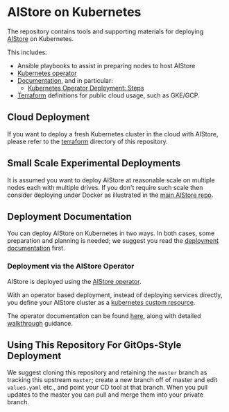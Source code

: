 # AIStore on Kubernetes

The repository contains tools and supporting materials for deploying [AIStore](https://github.com/NVIDIA/aistore) on Kubernetes.

This includes:

- Ansible playbooks to assist in preparing nodes to host AIStore
- [Kubernetes operator](operator/README.md)
- [Documentation](/docs), and in particular:
  - [Kubernetes Operator Deployment: Steps](docs/walkthrough.md)
- [Terraform](terraform/README.md) definitions for public cloud usage, such as GKE/GCP.

## Cloud Deployment

If you want to deploy a fresh Kubernetes cluster in the cloud with AIStore, please refer to the
[terraform](terraform/README.md) directory of this repository.

## Small Scale Experimental Deployments

It is assumed you want to deploy AIStore at reasonable scale on multiple nodes each
with multiple drives. If you don't require such scale then consider deploying under Docker
as illustrated in the [main AIStore repo](https://github.com/NVIDIA/aistore).

## Deployment Documentation

You can deploy AIStore on Kubernetes in two ways. In both cases, some preparation and planning is needed;
we suggest you read the [deployment documentation](docs/README.md) first.

### Deployment via the AIStore Operator
AIStore is deployed using the [AIStore operator](operator/README.md).

With an operator based deployment, instead of deploying services directly, you define your AIStore
cluster as a [kubernetes custom resource](https://kubernetes.io/docs/concepts/extend-kubernetes/api-extension/custom-resources/).

The operator documentation can be found [here](operator/README.md), along with detailed [walkthrough](docs/walkthrough.md) guidance.

## Using This Repository For GitOps-Style Deployment

We suggest cloning this repository and retaining the `master` branch as tracking this upstream `master`; create
a new branch off of master and edit `values.yaml` etc., and point your CD tool at that branch. When
you pull updates to the master you can pull and merge them into your private branch.
